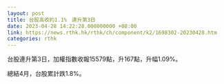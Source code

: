 ```yaml
---
layout: post
title: 台股高收約1.1%　連升第3日
date: 2023-04-28 14:22:28.000000000 +08:00
link: https://news.rthk.hk/rthk/ch/component/k2/1698302-20230428.htm
categories: rthk
---
```


台股連升第3日，加權指數收報15579點，升167點，升幅1.09%。

總結4月，台股累計跌1.8%。
